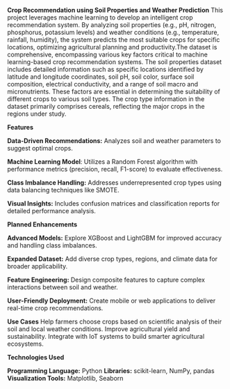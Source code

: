 **Crop Recommendation using Soil Properties and Weather Prediction**
This project leverages machine learning to develop an intelligent crop recommendation system. By analyzing soil properties (e.g., pH, nitrogen, phosphorus, potassium levels) and weather conditions (e.g., temperature, rainfall, humidity), the system predicts the most suitable crops for specific locations, optimizing agricultural planning and productivity.The dataset is comprehensive, encompassing various key factors critical to machine learning-based crop recommendation systems. The soil properties dataset includes detailed information such as specific locations identified by latitude and longitude coordinates, soil pH, soil color, surface soil composition, electrical conductivity, and a range of soil macro and micronutrients. These factors are essential in determining the suitability of different crops to various soil types. The crop type information in the dataset primarily comprises cereals, reflecting the major crops in the regions under study.

**Features**

**Data-Driven Recommendations:** Analyzes soil and weather parameters to suggest optimal crops.

**Machine Learning Model**: Utilizes a Random Forest algorithm with performance metrics (precision, recall, F1-score) to evaluate effectiveness.

**Class Imbalance Handling:** Addresses underrepresented crop types using data balancing techniques like SMOTE.

**Visual Insights:** Includes confusion matrices and classification reports for detailed performance analysis.


**Planned Enhancements**

**Advanced Models:** Explore XGBoost and LightGBM for improved accuracy and handling class imbalances.

**Expanded Dataset:** Add diverse crop types, regions, and climate data for broader applicability.

**Feature Engineering:**  Design composite features to capture complex interactions between soil and weather.

**User-Friendly Deployment:** Create mobile or web applications to deliver real-time crop recommendations.


**Use Cases**
Help farmers choose crops based on scientific analysis of their soil and local weather conditions.
Improve agricultural yield and sustainability.
Integrate with IoT systems to build smarter agricultural ecosystems.


**Technologies Used**


**Programming Language:** Python
**Libraries:** scikit-learn, NumPy, pandas
**Visualization Tools:** Matplotlib, Seaborn

